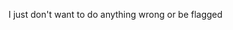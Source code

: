 I just don't want to do anything wrong or be flagged



<!---
MikeGibson420/MikeGibson420 is a ✨ special ✨ repository because its `README.md` (this file) appears on your GitHub profile.
You can click the Preview link to take a look at your changes.
--->
